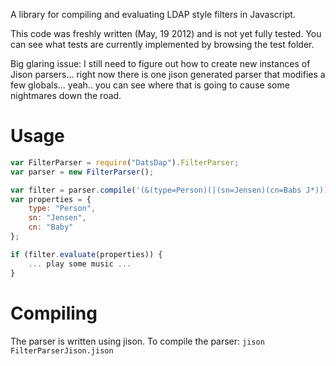 A library for compiling and evaluating LDAP style filters in Javascript.

This code was freshly written (May, 19 2012) and is not yet fully tested.
You can see what tests are currently implemented by browsing the test folder.

Big glaring issue: I still need to figure out how to create new instances of Jison parsers...
right now there is one jison generated parser that modifies a few globals... yeah.. you can see where
that is going to cause some nightmares down the road.

Usage
=====

```javascript
var FilterParser = require("DatsDap").FilterParser;
var parser = new FilterParser();

var filter = parser.compile('(&(type=Person)(|(sn=Jensen)(cn=Babs J*)))');
var properties = {
	type: "Person",
	sn: "Jensen",
	cn: "Baby"	
};

if (filter.evaluate(properties)) {
	... play some music ...
}
```

Compiling
=====

The parser is written using jison.
To compile the parser:
```jison FilterParserJison.jison```